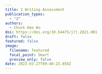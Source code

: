 ```yaml
---
title: 2 Writing Assessment
publication_types:
  - "2"
authors:
  - Chuck Hao Wu
doi: https://doi.org/10.54475/jlt.2021.001
draft: false
featured: false
image:
  filename: featured
  focal_point: Smart
  preview_only: false
date: 2023-03-27T09:40:23.856Z
---
```

